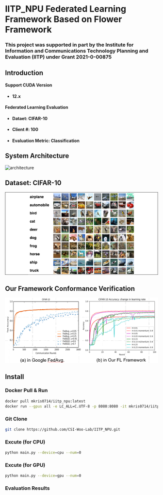 # IITP_NPU Federated Learning Framework Based on Flower Framework

### This project was supported in part by the Institute for Information and Communications Technology Planning and Evaluation (IITP) under Grant 2021-0-00875

## Introduction
#### Support CUDA Version
* #### 12.x
#### Federated Learning Evaluation 
* #### Dataet: CIFAR-10
* #### Client \#: 100
* #### Evaluation Metric: Classification

## System Architecture 
![architecture](/asset/architecture.png)

## Dataset: CIFAR-10
![CIFAR-10 Dataset Examples](/asset/cifar.png)

## Our Framework Conformance Verification
![CIFAR-10 Dataset Examples](/asset/verification.png)


## Install

### Docker Pull & Run
``` bash
docker pull mkris0714/iitp_npu:latest
docker run --gpus all -e LC_ALL=C.UTF-8 -p 8080:8080 -it mkris0714/iitp_npu:latest /bin/bash
```

### Git Clone
``` bash
git clone https://github.com/CSI-Woo-Lab/IITP_NPU.git
```

### Excute (for CPU)
``` bash
python main.py --device=cpu --num=0
```

### Excute (for GPU)
``` bash
python main.py --device=gpu --num=0
```

### Evaluation Results
``` bash
```
